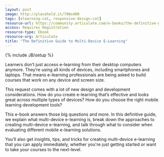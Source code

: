 ```yaml
---
layout: post
image: http://placehold.it/700x400
tags: [elearning-cat, responsive-design-cat]
resource-url: https://community.articulate.com/e-books/the-definitive-guide-to-multi-device-e-learning
access: Requires Registration
resource-type: Ebook
resource-org: Articulate
title: "The Definitive Guide to Multi-Device E-Learning"
---
```

{% include JB/setup %}

Learners don’t just access e-learning from their desktop computers anymore. They’re using all kinds of devices, including smartphones and laptops. That means e-learning professionals are being asked to build courses that work on any device and screen size.

This request comes with a lot of new design and development considerations. How do you create e-learning that’s effective and looks great across multiple types of devices? How do you choose the right mobile learning development tools?

This e-book answers those big questions and more. In this definitive guide, we explain what multi-device e-learning is, break down the approaches to creating multi-device e-learning, and talk through what to consider when evaluating different mobile e-learning solutions.

You’ll also get insights, tips, and tricks for creating multi-device e-learning that you can apply immediately, whether you're just getting started or want to take your courses to the next-level.
